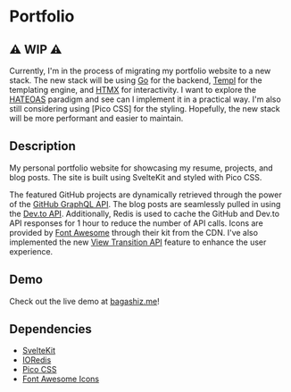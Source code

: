 # Portfolio

## ⚠️ WIP ⚠️

Currently, I'm in the process of migrating my portfolio website to a new stack. The new stack will be using [Go](https://golang.org) for the backend, [Templ](https://templ.guide) for the templating engine, and [HTMX](https://htmx.org) for interactivity. I want to explore the [HATEOAS](https://en.wikipedia.org/wiki/HATEOAS) paradigm and see can I implement it in a practical way. I'm also still considering using [Pico CSS] for the styling. Hopefully, the new stack will be more performant and easier to maintain.

## Description

My personal portfolio website for showcasing my resume, projects, and blog posts. The site is built using SvelteKit and styled with Pico CSS.

The featured GitHub projects are dynamically retrieved through the power of the [GitHub GraphQL API](https://docs.github.com/en/graphql). The blog posts are seamlessly pulled in using the [Dev.to API](https://docs.dev.to/api). Additionally, Redis is used to cache the GitHub and Dev.to API responses for 1 hour to reduce the number of API calls. Icons are provided by [Font Awesome](https://fontawesome.com) through their kit from the CDN. I've also implemented the new [View Transition API](https://developer.mozilla.org/en-US/docs/Web/API/View_Transitions_API) feature to enhance the user experience.

## Demo

Check out the live demo at [bagashiz.me](https://bagashiz.me)!

## Dependencies

- [SvelteKit](https://kit.svelte.dev)
- [IORedis](https://github.com/redis/ioredis)
- [Pico CSS](https://picocss.com)
- [Font Awesome Icons](https://fontawesome.com)
